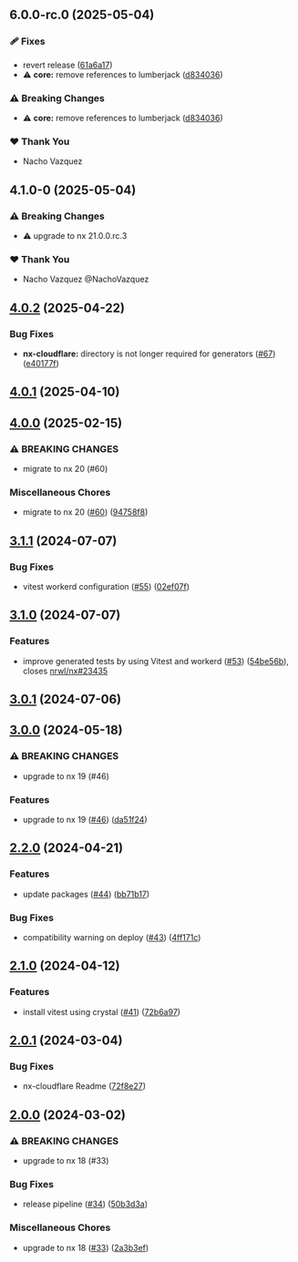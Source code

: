 ## 6.0.0-rc.0 (2025-05-04)

### 🩹 Fixes

- revert release ([61a6a17](https://github.com/naxodev/oss/commit/61a6a17))
- ⚠️  **core:** remove references to lumberjack ([d834036](https://github.com/naxodev/oss/commit/d834036))

### ⚠️  Breaking Changes

- ⚠️  **core:** remove references to lumberjack ([d834036](https://github.com/naxodev/oss/commit/d834036))

### ❤️ Thank You

- Nacho Vazquez

## 4.1.0-0 (2025-05-04)

### ⚠️  Breaking Changes

- ⚠️  upgrade to nx 21.0.0.rc.3

### ❤️ Thank You

- Nacho Vazquez @NachoVazquez

## [4.0.2](https://github.com/naxodev/oss/compare/v4.0.1...v4.0.2) (2025-04-22)

### Bug Fixes

- **nx-cloudflare:** directory is not longer required for generators ([#67](https://github.com/naxodev/oss/issues/67)) ([e40177f](https://github.com/naxodev/oss/commit/e40177f13794b512c5b6355478626e57a251f79d))

## [4.0.1](https://github.com/naxodev/oss/compare/v4.0.0...v4.0.1) (2025-04-10)

## [4.0.0](https://github.com/naxodev/oss/compare/v3.1.1...v4.0.0) (2025-02-15)

### ⚠ BREAKING CHANGES

- migrate to nx 20 (#60)

### Miscellaneous Chores

- migrate to nx 20 ([#60](https://github.com/naxodev/oss/issues/60)) ([94758f8](https://github.com/naxodev/oss/commit/94758f809f76711bcfc15f534702502e2d74cb7b))

## [3.1.1](https://github.com/naxodev/oss/compare/v3.1.0...v3.1.1) (2024-07-07)

### Bug Fixes

- vitest workerd configuration ([#55](https://github.com/naxodev/oss/issues/55)) ([02ef07f](https://github.com/naxodev/oss/commit/02ef07fb57dfa446686ee9eb0de79d1c176801cf))

## [3.1.0](https://github.com/naxodev/oss/compare/v3.0.0...v3.1.0) (2024-07-07)

### Features

- improve generated tests by using Vitest and workerd ([#53](https://github.com/naxodev/oss/issues/53)) ([54be56b](https://github.com/naxodev/oss/commit/54be56bdfc0e684b90cd9b4297d77e3af9200ef7)), closes [nrwl/nx#23435](https://github.com/nrwl/nx/issues/23435)

## [3.0.1](https://github.com/naxodev/oss/compare/v3.0.0...v3.0.1) (2024-07-06)

## [3.0.0](https://github.com/naxodev/oss/compare/v2.2.0...v3.0.0) (2024-05-18)

### ⚠ BREAKING CHANGES

- upgrade to nx 19 (#46)

### Features

- upgrade to nx 19 ([#46](https://github.com/naxodev/oss/issues/46)) ([da51f24](https://github.com/naxodev/oss/commit/da51f24498aa8762d3bbb35f7726ed1eb0a3193c))

## [2.2.0](https://github.com/naxodev/oss/compare/v2.1.0...v2.2.0) (2024-04-21)

### Features

- update packages ([#44](https://github.com/naxodev/oss/issues/44)) ([bb71b17](https://github.com/naxodev/oss/commit/bb71b1738625b7bccf8bc68e93659b73f91e9828))

### Bug Fixes

- compatibility warning on deploy ([#43](https://github.com/naxodev/oss/issues/43)) ([4ff171c](https://github.com/naxodev/oss/commit/4ff171c82f5d3edaaa5582894ec410aa10b3bfce))

## [2.1.0](https://github.com/naxodev/oss/compare/v2.0.1...v2.1.0) (2024-04-12)

### Features

- install vitest using crystal ([#41](https://github.com/naxodev/oss/issues/41)) ([72b6a97](https://github.com/naxodev/oss/commit/72b6a97d904950cccc856edef4de050f93e7a595))

## [2.0.1](https://github.com/naxodev/oss/compare/v2.0.0...v2.0.1) (2024-03-04)

### Bug Fixes

- nx-cloudflare Readme ([72f8e27](https://github.com/naxodev/oss/commit/72f8e2768e8c69f1de734fdef4e9b5f589107694))

## [2.0.0](https://github.com/naxodev/oss/compare/v1.0.2...v2.0.0) (2024-03-02)

### ⚠ BREAKING CHANGES

- upgrade to nx 18 (#33)

### Bug Fixes

- release pipeline ([#34](https://github.com/naxodev/oss/issues/34)) ([50b3d3a](https://github.com/naxodev/oss/commit/50b3d3ad484df16202c44b257ee3fd4a2542c013))

### Miscellaneous Chores

- upgrade to nx 18 ([#33](https://github.com/naxodev/oss/issues/33)) ([2a3b3ef](https://github.com/naxodev/oss/commit/2a3b3ef1646989aa721aa38337b74aa1f8a5dd32))
